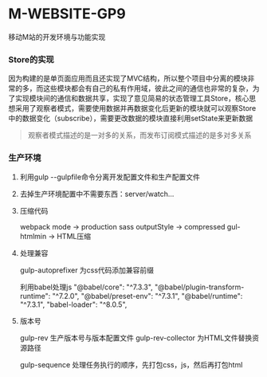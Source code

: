 # M-WEBSITE-GP9
移动M站的开发环境与功能实现


### Store的实现

因为构建的是单页面应用而且还实现了MVC结构，所以整个项目中分离的模块非常的多，而这些模块都会有自己的私有作用域，彼此之间的通信也非常的复杂，为了实现模块间的通信和数据共享，实现了意见简易的状态管理工具Store，核心思想采用了观察者模式，需要使用数据并再数据变化后更新的模块就可以观察Store中的数据变化（subscribe），需要更改数据的模块直接利用setState来更新数据

> 观察者模式描述的是一对多的关系，而发布订阅模式描述的是多对多关系


### 生产环境

1. 利用gulp --gulpfile命令分离开发配置文件和生产配置文件
2. 去掉生产环境配置中不需要东西：server/watch...
3. 压缩代码

    webpack mode -> production
    sass  outputStyle -> compressed 
    gul-htmlmin -> HTML压缩

4. 处理兼容

    gulp-autoprefixer 为css代码添加兼容前缀
    
    利用babel处理js
    "@babel/core": "^7.3.3",
    "@babel/plugin-transform-runtime": "^7.2.0",
    "@babel/preset-env": "^7.3.1",
    "@babel/runtime": "^7.3.1",
    "babel-loader": "^8.0.5",

5. 版本号

    gulp-rev 生产版本号与版本配置文件
    gulp-rev-collector 为HTML文件替换资源路径

    gulp-sequence 处理任务执行的顺序，先打包css，js，然后再打包html

